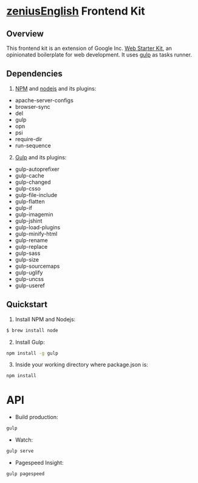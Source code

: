 # [zeniusEnglish](https://zeniusenglish.com/) Frontend Kit

## Overview

This frontend kit is an extension of Google Inc. [Web Starter Kit](https://developers.google.com/web/starter-kit), an opinionated boilerplate for web development. It uses [gulp](http://gulpjs.com/) as tasks runner.

## Dependencies

1. [NPM](https://www.npmjs.com/) and [nodejs](https://nodejs.org/) and its plugins:
  * apache-server-configs
  * browser-sync
  * del
  * gulp
  * opn
  * psi
  * require-dir
  * run-sequence
2. [Gulp](http://gulpjs.com/) and its plugins:
  * gulp-autoprefixer
  * gulp-cache
  * gulp-changed
  * gulp-csso
  * gulp-file-include
  * gulp-flatten
  * gulp-if
  * gulp-imagemin
  * gulp-jshint
  * gulp-load-plugins
  * gulp-minify-html
  * gulp-rename
  * gulp-replace
  * gulp-sass
  * gulp-size
  * gulp-sourcemaps
  * gulp-uglify
  * gulp-uncss
  * gulp-useref

## Quickstart

1. Install NPM and Nodejs:
```sh
$ brew install node
```

2. Install Gulp:
```sh
npm install -g gulp
```

3. Inside your working directory where package.json is:
```sh
npm install
```

# API

* Build production:
```sh
gulp
```

* Watch:
```sh
gulp serve
```

* Pagespeed Insight:
```sh
gulp pagespeed
```
